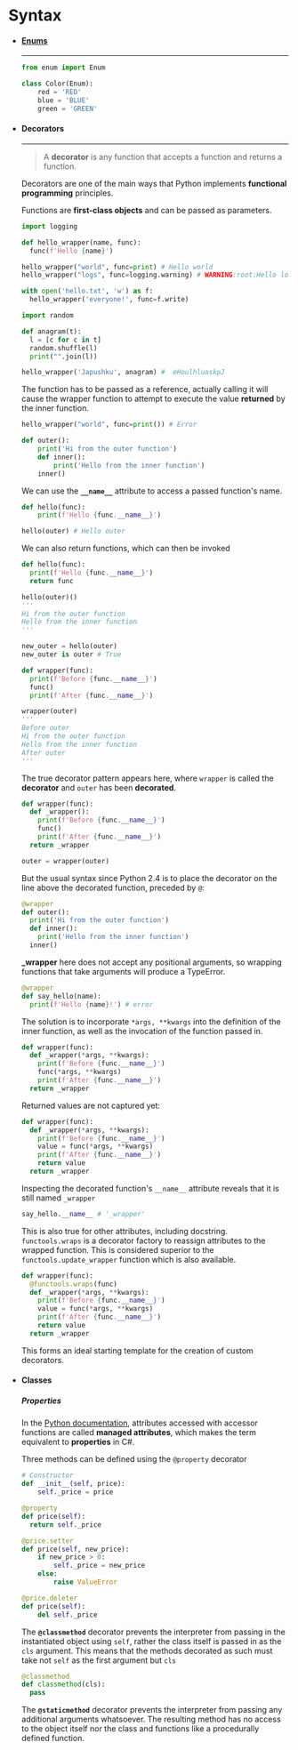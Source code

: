 # Syntax

<div class="grid cards" markdown>

-   #### [Enums](https://docs.python.org/3/library/enum.html)

    ---

    ```py
    from enum import Enum

    class Color(Enum):
        red = 'RED'
        blue = 'BLUE'
        green = 'GREEN'
    ```
    

-   #### Decorators

    ---

    > A **decorator** is any function that accepts a function and returns a function.

    Decorators are one of the main ways that Python implements **functional programming** principles.

    Functions are **first-class objects** and can be passed as parameters.

    ```py
    import logging

    def hello_wrapper(name, func):
      func(f'Hello {name}')

    hello_wrapper("world", func=print) # Hello world
    hello_wrapper("logs", func=logging.warning) # WARNING:root:Hello logs
    ```

    ```py
    with open('hello.txt', 'w') as f:
      hello_wrapper('everyone!', func=f.write)
    ```

    ```py
    import random

    def anagram(t):
      l = [c for c in t]
      random.shuffle(l)
      print("".join(l))

    hello_wrapper('Japushku', anagram) #  eHoulhluaskpJ
    ```


    The function has to be passed as a reference, actually calling it will cause the wrapper function to attempt to execute the value **returned** by the inner function.


    ```py
    hello_wrapper("world", func=print()) # Error
    ```


    ```py
    def outer():
        print('Hi from the outer function')
        def inner():
            print('Hello from the inner function')
        inner()
    ```

    We can use the **`__name__`** attribute to access a passed function's name.
    ```py
    def hello(func):
        print(f'Hello {func.__name__}')

    hello(outer) # Hello outer
    ```
    We can also return functions, which can then be invoked
    ```py
    def hello(func):
      print(f'Hello {func.__name__}')
      return func

    hello(outer)()  
    '''
    Hi from the outer function
    Hello from the inner function
    '''

    new_outer = hello(outer)
    new_outer is outer # True
    ```

    ```py
    def wrapper(func):
      print(f'Before {func.__name__}')
      func()
      print(f'After {func.__name__}')

    wrapper(outer)
    '''
    Before outer
    Hi from the outer function
    Hello from the inner function
    After outer
    '''
    ```

    The true decorator pattern appears here, where `wrapper` is called the **decorator** and `outer` has been **decorated**.

    ```py
    def wrapper(func):
      def _wrapper():
        print(f'Before {func.__name__}')
        func()
        print(f'After {func.__name__}')
      return _wrapper

    outer = wrapper(outer)
    ```

    But the usual syntax since Python 2.4 is to place the decorator on the line above the decorated function, preceded by `@`:

    ```py
    @wrapper
    def outer():
      print('Hi from the outer function')
      def inner():
        print('Hello from the inner function')
      inner()
    ```

    **\_wrapper** here does not accept any positional arguments, so wrapping functions that take arguments will produce a TypeError.

    ```py
    @wrapper
    def say_hello(name):
      print(f'Hello {name}!') # error
    ```

    The solution is to incorporate `*args, **kwargs` into the definition of the inner function, as well as the invocation of the function passed in.


    ```py
    def wrapper(func):
      def _wrapper(*args, **kwargs):
        print(f'Before {func.__name__}')
        func(*args, **kwargs)
        print(f'After {func.__name__}')
      return _wrapper
    ```


    Returned values are not captured yet:


    ```py
    def wrapper(func):
      def _wrapper(*args, **kwargs):
        print(f'Before {func.__name__}')
        value = func(*args, **kwargs)
        print(f'After {func.__name__}')
        return value
      return _wrapper
    ```
    Inspecting the decorated function's `__name__` attribute reveals that it is still named `_wrapper`
    ```py
    say_hello.__name__ # '_wrapper'
    ```

    This is also true for other attributes, including docstring. `functools.wraps` is a decorator factory to reassign attributes to the wrapped function. This is considered superior to the `functools.update_wrapper` function which is also available.

    ```py
    def wrapper(func):
      @functools.wraps(func)
      def _wrapper(*args, **kwargs):
        print(f'Before {func.__name__}')
        value = func(*args, **kwargs)
        print(f'After {func.__name__}')
        return value
      return _wrapper
    ```

    This forms an ideal starting template for the creation of custom decorators.


-   #### Classes

    ##### Properties

    In the [Python documentation](https://docs.python.org/3/library/functions.html#property), attributes accessed with accessor functions are called **managed attributes**, which makes the term equivalent to **properties** in C#.

    Three methods can be defined using the `@property` decorator

    ```python
    # Constructor
    def __init__(self, price):
        self._price = price

    @property
    def price(self):
      return self._price

    @price.setter
    def price(self, new_price):
        if new_price > 0:
            self._price = new_price
        else:
            raise ValueError

    @price.deleter
    def price(self):
        del self._price
    ```


    The **`@classmethod`** decorator prevents the interpreter from passing in the instantiated object using `self`, rather the class itself is passed in as the `cls` argument. This means that the methods decorated as such must take not `self` as the first argument but `cls`

    ```py
    @classmethod
    def classmethod(cls):
      pass
    ```

    The **`@staticmethod`** decorator prevents the interpreter from passing any additional arguments whatsoever. The resulting method has no access to the object itself nor the class and functions like a procedurally defined function.

</div>
